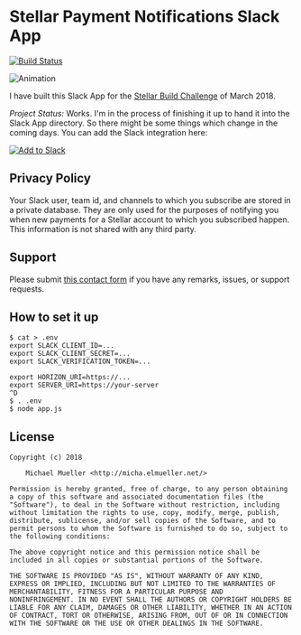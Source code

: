 # Stellar Payment Notifications Slack App

[![Build Status](https://travis-ci.org/cmichi/stellar-slack-payment-notifications.svg?branch=master)](https://travis-ci.org/cmichi/stellar-slack-payment-notifications)

![Animation](https://github.com/cmichi/stellar-slack-subscriptions/raw/master/images/animation.gif)

I have built this Slack App for the [Stellar Build Challenge](https://www.stellar.org/lumens/build/)
of March 2018.

_Project Status:_ Works. I'm in the process of finishing it
up to hand it into the Slack App directory. So there might
be some things which change in the coming days. You can add
the Slack integration here:

[![Add to Slack](https://platform.slack-edge.com/img/add_to_slack.png)](https://slack.com/oauth/authorize?client_id=308656001463.308680541383&scope=commands,chat:write:bot,bot)


## Privacy Policy

Your Slack user, team id, and channels to which you subscribe are stored in a
private database. They are only used for the purposes of notifying you when
new payments for a Stellar account to which you subscribed happen.
This information is not shared with any third party.


## Support

Please submit [this contact form](http://micha.elmueller.net/contact/) if you
have any remarks, issues, or support requests.


## How to set it up

	$ cat > .env
	export SLACK_CLIENT_ID=...
	export SLACK_CLIENT_SECRET=...
	export SLACK_VERIFICATION_TOKEN=...

	export HORIZON_URI=https://...
	export SERVER_URI=https://your-server
	^D
	$ . .env
	$ node app.js


## License

	Copyright (c) 2018

		Michael Mueller <http://micha.elmueller.net/>

	Permission is hereby granted, free of charge, to any person obtaining
	a copy of this software and associated documentation files (the
	"Software"), to deal in the Software without restriction, including
	without limitation the rights to use, copy, modify, merge, publish,
	distribute, sublicense, and/or sell copies of the Software, and to
	permit persons to whom the Software is furnished to do so, subject to
	the following conditions:

	The above copyright notice and this permission notice shall be
	included in all copies or substantial portions of the Software.

	THE SOFTWARE IS PROVIDED "AS IS", WITHOUT WARRANTY OF ANY KIND,
	EXPRESS OR IMPLIED, INCLUDING BUT NOT LIMITED TO THE WARRANTIES OF
	MERCHANTABILITY, FITNESS FOR A PARTICULAR PURPOSE AND
	NONINFRINGEMENT. IN NO EVENT SHALL THE AUTHORS OR COPYRIGHT HOLDERS BE
	LIABLE FOR ANY CLAIM, DAMAGES OR OTHER LIABILITY, WHETHER IN AN ACTION
	OF CONTRACT, TORT OR OTHERWISE, ARISING FROM, OUT OF OR IN CONNECTION
	WITH THE SOFTWARE OR THE USE OR OTHER DEALINGS IN THE SOFTWARE.
